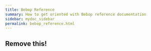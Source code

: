 ```yaml
---
title: Bebop Reference
summary: How to get oriented with Bebop reference documentation
sidebar: mydoc_sidebar
permalink: bebop_reference.html
---
```



## Remove this!
